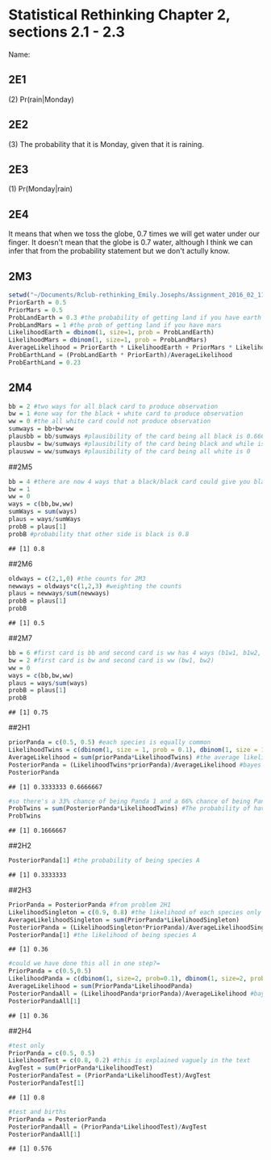 # Statistical Rethinking Chapter 2, sections 2.1 - 2.3

Name:

## 2E1
(2) Pr(rain|Monday)

## 2E2
(3) The probability that it is Monday, given that it is raining.


## 2E3
(1) Pr(Monday|rain)

## 2E4
It means that when we toss the globe, 0.7 times we will get water under our finger. It doesn't mean that the globe is 0.7 water, although I think we can infer that from the probability statement but we don't actully know.


## 2M3



```r
setwd("~/Documents/Rclub-rethinking_Emily.Josephs/Assignment_2016_02_11/")
PriorEarth = 0.5
PriorMars = 0.5
ProbLandEarth = 0.3 #the probability of getting land if you have earth
ProbLandMars = 1 #the prob of getting land if you have mars
LikelihoodEarth = dbinom(1, size=1, prob = ProbLandEarth)
LikelihoodMars = dbinom(1, size=1, prob = ProbLandMars)
AverageLikelihood = PriorEarth * LikelihoodEarth + PriorMars * LikelihoodMars
ProbEarthLand = (ProbLandEarth * PriorEarth)/AverageLikelihood
ProbEarthLand = 0.23
```


## 2M4

```r
bb = 2 #two ways for all black card to produce observation
bw = 1 #one way for the black + white card to produce observation
ww = 0 #the all white card could not produce observation
sumways = bb+bw+ww
plausbb = bb/sumways #plausibility of the card being all black is 0.666
plausbw = bw/sumways #plausibility of the card being black and while is 0.3333
plausww = ww/sumways #plausibility of the card being all white is 0
```


##2M5

```r
bb = 4 #there are now 4 ways that a black/black card could give you black side (each side of each card counts as one way)
bw = 1
ww = 0 
ways = c(bb,bw,ww)
sumWays = sum(ways)
plaus = ways/sumWays
probB = plaus[1] 
probB #probability that other side is black is 0.8
```

```
## [1] 0.8
```


##2M6

```r
oldways = c(2,1,0) #the counts for 2M3
newways = oldways*c(1,2,3) #weighting the counts
plaus = newways/sum(newways)
probB = plaus[1]
probB
```

```
## [1] 0.5
```

##2M7

```r
bb = 6 #first card is bb and second card is ww has 4 ways (b1w1, b1w2, b2w1, b2w2) + second card is bw gives 2 ways (b1w, b2w)
bw = 2 #first card is bw and second card is ww (bw1, bw2)
ww = 0
ways = c(bb,bw,ww)
plaus = ways/sum(ways)
probB = plaus[1]
probB
```

```
## [1] 0.75
```

##2H1

```r
priorPanda = c(0.5, 0.5) #each species is equally common
LikelihoodTwins = c(dbinom(1, size = 1, prob = 0.1), dbinom(1, size = 1, prob = 0.2)) #the likelihoods of each panda species having twins
AverageLikelihood = sum(priorPanda*LikelihoodTwins) #the average likelihood of having twins given an equal chance of being each species
PosteriorPanda = (LikelihoodTwins*priorPanda)/AverageLikelihood #bayes theorem
PosteriorPanda 
```

```
## [1] 0.3333333 0.6666667
```

```r
#so there's a 33% chance of being Panda 1 and a 66% chance of being Panda 2
ProbTwins = sum(PosteriorPanda*LikelihoodTwins) #The probability of having twins is just the probability of being each species * the probability of that species having twins
ProbTwins
```

```
## [1] 0.1666667
```

##2H2

```r
PosteriorPanda[1] #the probability of being species A
```

```
## [1] 0.3333333
```


##2H3

```r
PriorPanda = PosteriorPanda #from problem 2H1
LikelihoodSingleton = c(0.9, 0.8) #the likelihood of each species only giving birth to one
AverageLikelihoodSingleton = sum(PriorPanda*LikelihoodSingleton)
PosteriorPanda = (LikelihoodSingleton*PriorPanda)/AverageLikelihoodSingleton
PosteriorPanda[1] #the likelihood of being species A
```

```
## [1] 0.36
```

```r
#could we have done this all in one step?=
PriorPanda = c(0.5,0.5)
LikelihoodPanda = c(dbinom(1, size=2, prob=0.1), dbinom(1, size=2, prob=0.2))
AverageLikelihood = sum(PriorPanda*LikelihoodPanda)
PosteriorPandaAll = (LikelihoodPanda*priorPanda)/AverageLikelihood #bayes theorem
PosteriorPandaAll[1]
```

```
## [1] 0.36
```

##2H4

```r
#test only
PriorPanda = c(0.5, 0.5)
LikelihoodTest = c(0.8, 0.2) #this is explained vaguely in the text
AvgTest = sum(PriorPanda*LikelihoodTest)
PosteriorPandaTest = (PriorPanda*LikelihoodTest)/AvgTest
PosteriorPandaTest[1]
```

```
## [1] 0.8
```

```r
#test and births
PriorPanda = PosteriorPanda
PosteriorPandaAll = (PriorPanda*LikelihoodTest)/AvgTest
PosteriorPandaAll[1]
```

```
## [1] 0.576
```
